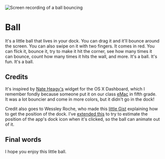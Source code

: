 ![Screen recording of a ball bouncing](Recording.gif)

# Ball

It's a little ball that lives in your dock. You can drag it and it'll bounce around the screen. You can also swipe on it with two fingers. It comes in red. You can flick it, bounce it, try to make it hit the corner, see how many times it can bounce, count how many times it hits the wall, and more. It's a ball. It's fun. It's a ball.

## Credits

It's inspired by [Nate Heagy's](https://heagy.com/) widget for the OS X Dashboard, which I remember fondly because someone put it on our class [eMac](https://en.wikipedia.org/wiki/EMac) in fifth grade. It was a lot bouncier and come in more colors, but it didn't go in the dock!

Credit also goes to Wessley Roche, who made this [little Gist](https://gist.github.com/wonderbit/c8896ff429a858021a7623f312dcdbf9) explaining how to get the position of the dock. I've [extended this](https://github.com/nate-parrott/ball/blob/main/Ball/DockUtils.swift#L65) to try to estimate the position of the app's dock icon when it's clicked, so the ball can animate out of it. 

## Final words

I hope you enjoy this little ball.
